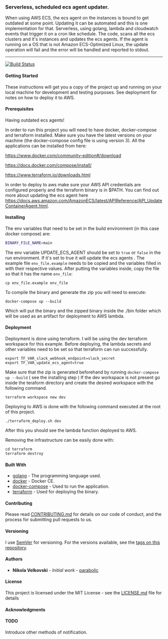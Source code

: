 ### Serverless, scheduled ecs agent updater.
When using AWS ECS, the ecs agent on the instances is bound to get outdated at some point. Updating it can be automated and this is one implementation for that. Serverless, using golang, lambda and cloudwatch events that trigger it on a cron like schedule. The code, scans all the ecs clusters and it's instances and updates the ecs agents. If the agent is running on a OS that is not Amazon ECS-Optimized Linux, the update operation will fail and the error will be handled and reported to stdout.

---

[![Build Status](https://travis-ci.org/parabolic/ecs_agent_version_checker.svg?branch=master)](https://travis-ci.org/parabolic/ecs_agent_version_checker)





#### Getting Started
These instructions will get you a copy of the project up and running on your local machine for development and testing purposes. See deployment for notes on how to deploy it to AWS.

#### Prerequisites
Having outdated ecs agents!

In order to run this project you will need to have docker, docker-compose and terraform installed. Make sure you have the latest versions on your machine (the docker-compose config file is using version 3).
All the applications can be installed from here:

https://www.docker.com/community-edition#/download

https://docs.docker.com/compose/install/

https://www.terraform.io/downloads.html

In order to deploy to aws make sure your AWS API credentials are configured properly and the terraform binary is in $PATH.
You can find out more about updating the ecs agent here https://docs.aws.amazon.com/AmazonECS/latest/APIReference/API_UpdateContainerAgent.html.


#### Installing
The env variables that need to be set in the build environment (in this case docker compose) are:

```sh
BINARY_FILE_NAME=main
```

The env variable UPDATE_ECS_AGENT should be set to `true` or `false` in the run environment. If it's set to true it will update the ecs agents .
The example file `env_file.example` needs to be copied and the variables filled in with their respective values. After putting the variables inside, copy the file so that it has the name `env_file`:

```
cp env_file.example env_file
```

To compile the binary and generate the zip you will need to execute:

```
docker-compose up --build
```

Which will put the binary and the zipped binary inside the ./bin folder which will be used as an artifact for deployment to AWS lambda.


#### Deployment
Deployment is done using terraform. I will be using the dev terraform workspace for this example.
Before deploying, the lambda secrets and other variables need to be set so that terraform can run successfully.

```
export TF_VAR_slack_webhook_endpoint=slack_secret
export TF_VAR_update_ecs_agent=true
```

Make sure that the zip is generated beforehand by running `docker-compose up --build` ( see the installing step )
If the dev workspace is not present go inside the teraform directory and create the desired workspace with the following command.

```
terraform workspace new dev
```

Deploying to AWS is done with the following command executed at the root of this project.

```
./terraform_deploy.sh dev
```

After this you should see the lambda function deployed to AWS.

Removing the infrastructure can be easily done with:

```
cd terraform
terraform destroy
```

#### Built With
* [golang](https://golang.org/) - The programming language used.
* [docker](https://www.docker.com/community-edition) - Docker CE.
* [docker-compose](https://docs.docker.com/compose/) - Used to run the application.
* [terraform](terraform.io) - Used for deploying the binary.


#### Contributing
Please read [CONTRIBUTING.md](CONTRIBUTING.md) for details on our code of conduct, and the process for submitting pull requests to us.


#### Versioning
I use [SemVer](http://semver.org/) for versioning. For the versions available, see the [tags on this repository](https://github.com/ecs_agent_version_checker/project/tags).


#### Authors
* **Nikola Velkovski** - *Initial work* - [parabolic](https://github.com/parabolic)


#### License
This project is licensed under the MIT License - see the [LICENSE.md](LICENSE.md) file for details


#### Acknowledgments


#### TODO
Introduce other methods of notification.
